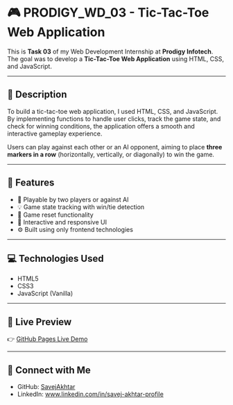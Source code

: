 # 🎮 PRODIGY_WD_03 - Tic-Tac-Toe Web Application

This is **Task 03** of my Web Development Internship at **Prodigy Infotech**.  
The goal was to develop a **Tic-Tac-Toe Web Application** using HTML, CSS, and JavaScript.

---

## 📝 Description

To build a tic-tac-toe web application, I used HTML, CSS, and JavaScript.  
By implementing functions to handle user clicks, track the game state, and check for winning conditions, the application offers a smooth and interactive gameplay experience.

Users can play against each other or an AI opponent, aiming to place **three markers in a row** (horizontally, vertically, or diagonally) to win the game.

---

## 🌟 Features

- 🎯 Playable by two players or against AI
- 💡 Game state tracking with win/tie detection
- 🔄 Game reset functionality
- 🎨 Interactive and responsive UI
- ⚙️ Built using only frontend technologies

---

## 💻 Technologies Used

- HTML5
- CSS3
- JavaScript (Vanilla)

---

## 🚀 Live Preview

👉 [GitHub Pages Live Demo](https://savejakhtar.github.io/PRODIGY_WD_03/)



---

## 🔗 Connect with Me

- GitHub: [SavejAkhtar](https://github.com/SavejAkhtar)
- LinkedIn: www.linkedin.com/in/savej-akhtar-profile



